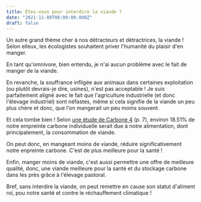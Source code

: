 ```yaml
---
title: Êtes-vous pour interdire la viande ?
date: "2021-11-08T08:00:00.000Z"
draft: false
---
```


Un autre grand thème cher à nos détracteurs et détractrices, la viande ! Selon elleux, les écologistes souhaitent priver l'humanité du plaisir d'en manger.

En tant qu'omnivore, bien entendu, je n'ai aucun problème avec le fait de manger de la viande.

En revanche, la souffrance infligée aux animaux dans certaines exploitation (ou plutôt devrais-je dire, usines), n'est pas acceptable ! Je suis parfaitement aligné avec le fait que l'agriculture industrielle (et donc l'élevage industriel) sont néfastes, même si cela signifie de la viande un peu plus chère et donc, que l'on mangerait un peu moins souvent.

Et cela tombe bien ! Selon [une étude de Carbone 4](https://www.carbone4.com/wp-content/uploads/2019/06/Publication-Carbone-4-Faire-sa-part-pouvoir-responsabilite-climat.pdf) (p. 7), environ 18.51% de notre empreinte carbone individuelle serait due à notre alimentation, dont principalement, la consommation de viande.

On peut donc, en mangeant moins de viande, réduire significativement notre enpreinte carbone. C'est de plus meilleure pour la santé !

Enfin, manger moins de viande, c'est aussi permettre une offre de meilleure qualité, donc, une viande meilleure pour la santé et du stockage carbone dans les près grâce à l'élevage pastoral.

Bref, sans interdire la viande, on peut remettre en cause son statut d'aliment roi, pou notre santé et contre le réchauffement climatique !